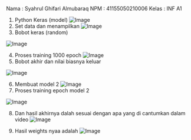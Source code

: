 Nama	: Syahrul Ghifari Almubaraq
NPM	: 41155050210006
Kelas	: INF A1

1.	Python Keras (model)
   ![Image](https://github.com/user-attachments/assets/b15ec085-679e-4503-8c12-e3da526881aa)
2.	Set data dan menampilkan
   ![Image](https://github.com/user-attachments/assets/148d4562-6c63-4471-a9fc-4c9b9c8713d5)
3.	Bobot keras (random)

![Image](https://github.com/user-attachments/assets/3ff571d2-3f34-49c5-8e28-5e89a7a84463)


4.	Proses training 1000 epoch
   ![Image](https://github.com/user-attachments/assets/116b7077-5e54-4336-8a0b-9efe2c216f25)
5. 	Bobot akhir dan nilai biasnya keluar


![Image](https://github.com/user-attachments/assets/0aea81f3-96df-4d82-a47a-7f05e6b57e89)







6.	Membuat model 2
 ![Image](https://github.com/user-attachments/assets/0c850225-4039-43e1-bcce-d035d2060796)
7.	Proses training epoch model 2


![Image](https://github.com/user-attachments/assets/963c8601-e50a-407a-9130-7b1863b7fbb5)


8.	Dan hasil akhirnya dalah sesuai dengan apa yang di cantumkan dalam video
   ![Image](https://github.com/user-attachments/assets/0505b257-69f3-4a07-bdda-c40cf0e378c7)

9.	Hasil weights nyaa adalah 
![Image](https://github.com/user-attachments/assets/270f1ae4-969d-4e17-9e85-0804cdd9c4d3)






